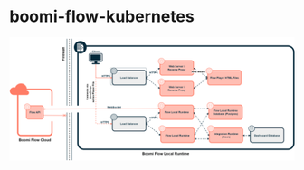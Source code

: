 # boomi-flow-kubernetes



![Boomi Flow Architecture Diagram](artifacts\flow-architecture-diagram.png)
